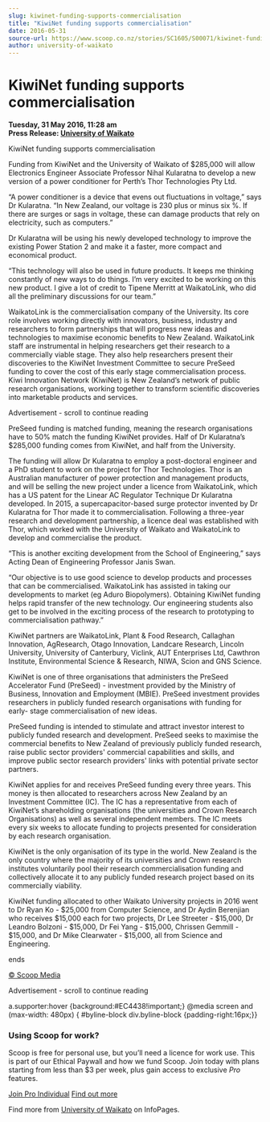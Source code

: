 ```yaml
---
slug: kiwinet-funding-supports-commercialisation
title: "KiwiNet funding supports commercialisation"
date: 2016-05-31
source-url: https://www.scoop.co.nz/stories/SC1605/S00071/kiwinet-funding-supports-commercialisation.htm
author: university-of-waikato
---
```

KiwiNet funding supports commercialisation
==========================================

**Tuesday, 31 May 2016, 11:28 am**  
**Press Release: [University of Waikato](https://info.scoop.co.nz/University_of_Waikato)**

KiwiNet funding supports commercialisation

  
Funding from KiwiNet and the University of Waikato of $285,000 will allow Electronics Engineer Associate Professor Nihal Kularatna to develop a new version of a power conditioner for Perth’s Thor Technologies Pty Ltd.

“A power conditioner is a device that evens out fluctuations in voltage,” says Dr Kularatna. “In New Zealand, our voltage is 230 plus or minus six %. If there are surges or sags in voltage, these can damage products that rely on electricity, such as computers.”

Dr Kularatna will be using his newly developed technology to improve the existing Power Station 2 and make it a faster, more compact and economical product.

“This technology will also be used in future products. It keeps me thinking constantly of new ways to do things. I’m very excited to be working on this new product. I give a lot of credit to Tipene Merritt at WaikatoLink, who did all the preliminary discussions for our team.”

WaikatoLink is the commercialisation company of the University. Its core role involves working directly with innovators, business, industry and researchers to form partnerships that will progress new ideas and technologies to maximise economic benefits to New Zealand. WaikatoLink staff are instrumental in helping researchers get their research to a commercially viable stage. They also help researchers present their discoveries to the KiwiNet Investment Committee to secure PreSeed funding to cover the cost of this early stage commercialisation process. Kiwi Innovation Network (KiwiNet) is New Zealand’s network of public research organisations, working together to transform scientific discoveries into marketable products and services.

Advertisement - scroll to continue reading





PreSeed funding is matched funding, meaning the research organisations have to 50% match the funding KiwiNet provides. Half of Dr Kularatna’s $285,000 funding comes from KiwiNet, and half from the University.

The funding will allow Dr Kularatna to employ a post-doctoral engineer and a PhD student to work on the project for Thor Technologies. Thor is an Australian manufacturer of power protection and management products, and will be selling the new project under a licence from WaikatoLink, which has a US patent for the Linear AC Regulator Technique Dr Kularatna developed. In 2015, a supercapacitor-based surge protector invented by Dr Kularatna for Thor made it to commercialisation. Following a three-year research and development partnership, a licence deal was established with Thor, which worked with the University of Waikato and WaikatoLink to develop and commercialise the product.

“This is another exciting development from the School of Engineering,” says Acting Dean of Engineering Professor Janis Swan. 

“Our objective is to use good science to develop products and processes that can be commercialised. WaikatoLink has assisted in taking our developments to market (eg Aduro Biopolymers). Obtaining KiwiNet funding helps rapid transfer of the new technology. Our engineering students also get to be involved in the exciting process of the research to prototyping to commercialisation pathway.”

KiwiNet partners are WaikatoLink, Plant & Food Research, Callaghan Innovation, AgResearch, Otago Innovation, Landcare Research, Lincoln University, University of Canterbury, Viclink, AUT Enterprises Ltd, Cawthron Institute, Environmental Science & Research, NIWA, Scion and GNS Science.

KiwiNet is one of three organisations that administers the PreSeed Accelerator Fund (PreSeed) - investment provided by the Ministry of Business, Innovation and Employment (MBIE). PreSeed investment provides researchers in publicly funded research organisations with funding for early- stage commercialisation of new ideas.

PreSeed funding is intended to stimulate and attract investor interest to publicly funded research and development. PreSeed seeks to maximise the commercial benefits to New Zealand of previously publicly funded research, raise public sector providers' commercial capabilities and skills, and improve public sector research providers' links with potential private sector partners.

KiwiNet applies for and receives PreSeed funding every three years. This money is then allocated to researchers across New Zealand by an Investment Committee (IC). The IC has a representative from each of KiwiNet’s shareholding organisations (the universities and Crown Research Organisations) as well as several independent members. The IC meets every six weeks to allocate funding to projects presented for consideration by each research organisation.

KiwiNet is the only organisation of its type in the world. New Zealand is the only country where the majority of its universities and Crown research institutes voluntarily pool their research commercialisation funding and collectively allocate it to any publicly funded research project based on its commercially viability.

KiwiNet funding allocated to other Waikato University projects in 2016 went to Dr Ryan Ko - $25,000 from Computer Science, and Dr Aydin Berenjian who receives $15,000 each for two projects, Dr Lee Streeter - $15,000, Dr Leandro Bolzoni - $15,000, Dr Fei Yang - $15,000, Chrissen Gemmill - $15,000, and Dr Mike Clearwater - $15,000, all from Science and Engineering.

ends

[© Scoop Media](http://www.scoop.co.nz/about/terms.html)  

Advertisement - scroll to continue reading



a.supporter:hover {background:#EC4438!important;} @media screen and (max-width: 480px) { #byline-block div.byline-block {padding-right:16px;}}

### Using Scoop for work?

Scoop is free for personal use, but you’ll need a licence for work use. This is part of our Ethical Paywall and how we fund Scoop. Join today with plans starting from less than $3 per week, plus gain access to exclusive _Pro_ features.  
  
[Join Pro Individual](https://pro.scoop.co.nz/Individual/?from=ProIn24) [Find out more](https://pro.scoop.co.nz/using-scoop-for-work/?from=ProIn24)

Find more from [University of Waikato](https://info.scoop.co.nz/University_of_Waikato) on InfoPages.